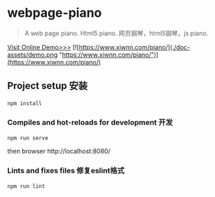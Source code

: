 # webpage-piano
> A web page piano. Html5 piano. 网页钢琴，html5钢琴，js piano.

[Visit Online Demo>>>](https://www.xiwnn.com/piano/)
[![https://www.xiwnn.com/piano/](./doc-assets/demo.png "https://www.xiwnn.com/piano/")](https://www.xiwnn.com/piano/)




## Project setup 安装
```
npm install
```

### Compiles and hot-reloads for development 开发
```
npm run serve
```
then browser http://localhost:8080/


### Lints and fixes files  修复eslint格式
```
npm run lint
```

